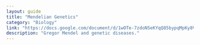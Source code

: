 ```yaml
---
layout: guide
title: "Mendelian Genetics"
category: "Biology"
link: "https://docs.google.com/document/d/1wOTe-7zdoN5eKYqQ85bypqMpKy8VL6zU5RQBFHZHSQI/pub?embedded=true"
description: "Gregor Mendel and genetic diseases."
---
```


